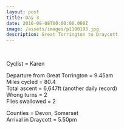 ```yaml
---
layout: post
title: Day 3
date: 2016-08-08T00:00:00.000Z
image: /assets/images/p1100193.jpg
description: Great Torrington to Draycott
---
```



&nbsp;

Cyclist = Karen

Departure from Great Torrington = 9.45am
<br>Miles cycled = 80.4
<br>Total ascent = 6,647ft (another daily record)
<br>Wrong turns = 2
<br>Flies swallowed = 2

Counties = Devon, Somerset
<br>Arrival in Draycott = 5.50pm
